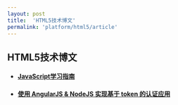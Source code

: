 ```yaml
---
layout: post
title:  'HTML5技术博文'
permalink: 'platform/html5/article'
---
```


## HTML5技术博文

* #### [JavaScript学习指南](https://github.com/braziljs/js-the-right-way)

* #### [使用 AngularJS & NodeJS 实现基于 token 的认证应用](http://zhuanlan.zhihu.com/FrontendMagazine/19920223)
